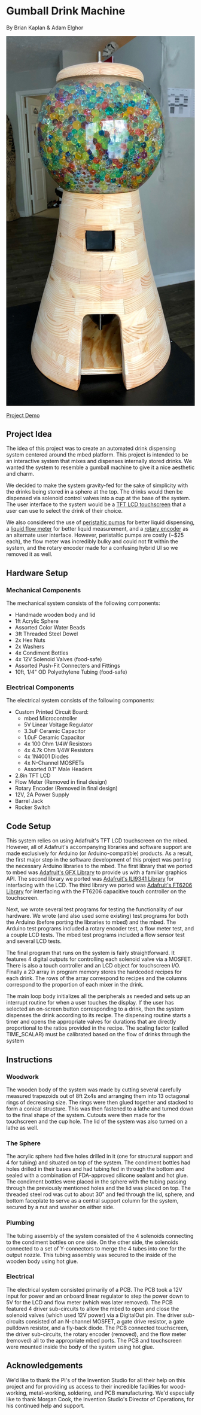 # Gumball Drink Machine
By Brian Kaplan & Adam Elghor

![Finished System](https://raw.githubusercontent.com/brianjk66/Gumball-Machine/master/Pictures/Assembly/Finished%20System%201.JPG)

[Project Demo](https://youtu.be/TyXLxnWFjBc)

## Project Idea
The idea of this project was to create an automated drink dispensing system centered around the mbed platform.  This project is intended to be an interactive system that mixes and dispenses internally stored drinks.  We wanted the system to resemble a gumball machine to give it a nice aesthetic and charm.

We decided to make the system gravity-fed for the sake of simplicity with the drinks being stored in a sphere at the top.  The drinks would then be dispensed via solenoid control valves into a cup at the base of the system.  The user interface to the system would be a [TFT LCD touchscreen](https://www.adafruit.com/product/2090) that a user can use to select the drink of their choice.

We also considered the use of [peristaltic pumps](https://www.adafruit.com/product/1150) for better liquid dispensing, a [liquid flow meter](https://www.adafruit.com/product/828) for better liquid measurement, and a [rotary encoder](https://www.adafruit.com/product/377) as an alternate user interface.  However, peristaltic pumps are costly (~$25 each), the flow meter was incredibly bulky and could not fit within the system, and the rotary encoder made for a confusing hybrid UI so we removed it as well.

## Hardware Setup

### Mechanical Components
The mechanical system consists of the following components:
- Handmade wooden body and lid
- 1ft Acrylic Sphere
- Assorted Color Water Beads
- 3ft Threaded Steel Dowel
- 2x Hex Nuts
- 2x Washers
- 4x Condiment Bottles
- 4x 12V Solenoid Valves (food-safe)
- Assorted Push-Fit Connecters and Fittings
- 10ft, 1/4" OD Polyethylene Tubing (food-safe)

### Electrical Components
The electrical system consists of the following components:
- Custom Printed Circuit Board:
  - mbed Microcontroller
  - 5V Linear Voltage Regulator
  - 3.3uF Ceramic Capacitor
  - 1.0uF Ceramic Capacitor
  - 4x 100 Ohm 1/4W Resistors
  - 4x 4.7k Ohm 1/4W Resistors
  - 4x 1N4001 Diodes
  - 4x N-Channel MOSFETs
  - Assorted 0.1" Male Headers
- 2.8in TFT LCD
- Flow Meter (Removed in final design)
- Rotary Encoder (Removed in final design)
- 12V, 2A Power Supply
- Barrel Jack
- Rocker Switch

## Code Setup
This system relies on using Adafruit's TFT LCD touchscreen on the mbed.  However, all of Adafruit's accompanying libraries and software support are made exclusively for Arduino (or Arduino-compatible) products.  As a result, the first major step in the software development of this project was porting the necessary Arduino libraries to the mbed.  The first library that we ported to mbed was [Adafruit's GFX Library](https://github.com/adafruit/Adafruit-GFX-Library) to provide us with a familiar graphics API.  The second library we ported was [Adafruit's ILI9341 Library](https://github.com/adafruit/Adafruit_ILI9341) for interfacing with the LCD.  The third library we ported was [Adafruit's FT6206 Library](https://github.com/adafruit/Adafruit_FT6206_Library) for interfacing with the FT6206 capacitive touch controller on the touchscreen.

Next, we wrote several test programs for testing the functionality of our hardware.  We wrote (and also used some existing) test programs for both the Arduino (before porting the libraries to mbed) and the mbed.  The Arduino test programs included a rotary encoder test, a flow meter test, and a couple LCD tests.  The mbed test programs included a flow sensor test and several LCD tests.

The final program that runs on the system is fairly straightforward.  It features 4 digital outputs for controlling each solenoid valve via a MOSFET.  There is also a touch controller and an LCD object for touchscreen I/O.  Finally a 2D array in program memory stores the hardcoded recipes for each drink.  The rows of the array correspond to recipes and the columns correspond to the proportion of each mixer in the drink.

The main loop body initializes all the peripherals as needed and sets up an interrupt routine for when a user touches the display.  If the user has selected an on-screen button corresponding to a drink, then the system dispenses the drink according to its recipe.  The dispensing routine starts a timer and opens the appropriate valves for durations that are directly proportional to the ratios provided in the recipe. The scaling factor (called TIME_SCALAR) must be calibrated based on the flow of drinks through the system

## Instructions

### Woodwork
The wooden body of the system was made by cutting several carefully measured trapezoids out of 8ft 2x4s and arranging them into 13 octagonal rings of decreasing size.  The rings were then glued together and stacked to form a conical structure.  This was then fastened to a lathe and turned down to the final shape of the system.  Cutouts were then made for the touchscreen and the cup hole.  The lid of the system was also turned on a lathe as well.

### The Sphere
The acrylic sphere had five holes drilled in it (one for structural support and 4 for tubing) and situated on top of the system.  The condiment bottles had holes drilled in their bases and had tubing fed in through the bottom and sealed with a combination of FDA-approved silicone sealant and hot glue.  The condiment bottles were placed in the sphere with the tubing passing through the previously mentioned holes and the lid was placed on top.  The threaded steel rod was cut to about 30" and fed through the lid, sphere, and bottom faceplate to serve as a central support column for the system, secured by a nut and washer on either side.

### Plumbing
The tubing assembly of the system consisted of the 4 solenoids connecting to the condiment bottles on one side.  On the other side, the solenoids connected to a set of Y-connectors to merge the 4 tubes into one for the output nozzle.  This tubing assembly was secured to the inside of the wooden body using hot glue.

### Electrical
The electrical system consisted primarily of a PCB.  The PCB took a 12V input for power and an onboard linear regulator to step the power down to 5V for the LCD and flow meter (which was later removed).  The PCB featured 4 driver sub-circuits to allow the mbed to open and close the solenoid valves (which used 12V power) via a DigitalOut pin.  The driver sub-circuits consisted of an N-channel MOSFET, a gate drive resistor, a gate pulldown resistor, and a fly-back diode.  The PCB connected touchscreen, the driver sub-circuits, the rotary encoder (removed), and the flow meter (removed) all to the appropriate mbed ports.  The PCB and touchscreen were mounted inside the body of the system using hot glue.

## Acknowledgements
We'd like to thank the PI's of the Invention Studio for all their help on this project and for providing us access to their incredible facilities for wood-working, metal-working, soldering, and PCB manufacturing.  We'd especially like to thank Morgan Cook, the Invention Studio's Director of Operations, for his continued help and support.
